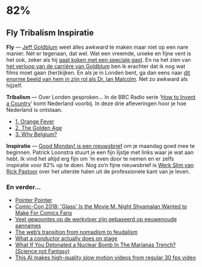 # 82%

## Fly Tribalism Inspiratie

**Fly** — [Jeff Goldblum](https://en.wikipedia.org/wiki/Jeff_Goldblum) weet álles awkward te maken maar niet op een nare manier. Nét er tegenaan, dat wel. Wat een vreemde, unieke en fijne vent is het ook, zeker als hij [gaat koken met een speciale gast](https://www.youtube.com/watch?v=WgLSXLs5ZYc&feature=share). En na het zien van [het verloop van de carrière van Goldblum](https://www.youtube.com/watch?v=py9lrUq7cOU&feature=share) ben ik erachter dat ik nog wat films moet gaan (her)kijken. En als je in Londen bent, ga dan eens naar [dit enorme beeld van hem in zijn rol als Dr. Ian Malcolm](https://www.travelandleisure.com/travel-news/jeff-goldblum-statue-london). Net zo awkward als hijzelf.

**Tribalism** — Over Londen gesproken… In de BBC Radio serie ‘[How to Invent a Country](https://www.bbc.co.uk/programmes/p0683ms3/episodes/downloads)’ komt Nederland voorbij. In deze drie afleveringen hoor je hoe Nederland is ontstaan.

- [1. Orange Fever](https://www.bbc.co.uk/programmes/p069h87n)
- [2. The Golden Age](https://www.bbc.co.uk/programmes/b0b42wwr)
- [3. Why Belgium?](https://www.bbc.co.uk/programmes/b0b4zxcl)

**Inspiratie** — [Good Monday! is een nieuwsbrief](https://www.patrickloonstra.nl/goodmonday/) om je maandag goed mee te beginnen. Patrick Loonstra stuurt je een fijn lijstje met links waar je wat aan hebt. Ik vind het altijd erg fijn om ‘m even door te nemen en er zelfs inspiratie voor 82% op te doen. Nog zo’n fijne nieuwsbrief is [Werk Slim van Rick Pastoor](https://www.getrevue.co/profile/werkslim) over het uiterste halen uit de professionele kant van je leven.

### En verder…

- [Pointer Pointer](https://www.pointerpointer.com/)
- [Comic-Con 2018: 'Glass' Is the Movie M. Night Shyamalan Wanted to Make For Comics Fans](https://www.wired.com/story/glass-m-night-shyamalan-comic-con/)
- [Veel gewoontes op de werkvloer zijn gebaseerd op eeuwenoude aannames](https://www.mt.nl/management/veel-gewoontes-op-de-werkvloer-zijn-gebaseerd-op-eeuwenoude-aannames/553895)
- [The web’s transition from nomadism to feudalism](https://kottke.org/18/07/the-webs-transition-from-nomadism-to-feudalism)
- [What a conductor actually does on stage](https://www.youtube.com/watch?v=z_yIn8V3UcU)
- [What If You Detonated a Nuclear Bomb In The Marianas Trench? (Science not Fantasy)](https://www.youtube.com/watch?v=9tbxDgcv74c)
- [This AI makes high-quality slow motion videos from regular 30 fps video](https://kottke.org/18/07/this-ai-makes-high-quality-slow-motion-videos-from-regular-30-fps-video)
